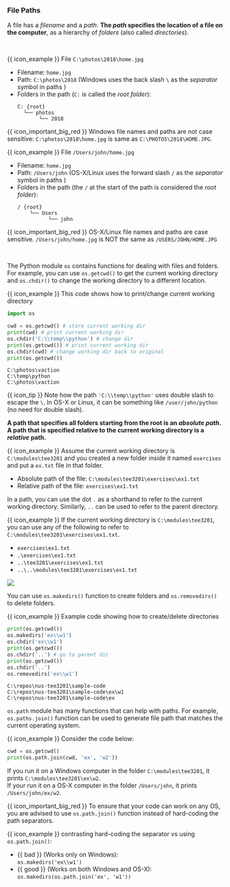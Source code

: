 ### File Paths

A file has a _filename_ and a _path_. **The _path_ specifies the location of a file on the computer**, as a hierarchy of _folders_ (also called _directories_).

<box>

<tabs> 
  <tab header="Windows">

{{ icon_example }} File `C:\photos\2018\home.jpg`

* Filename: `home.jpg`
* Path: `C:\photos\2018` (Windows uses the back slash `\` as the _separator_ symbol in paths )
* Folders in the path (`C:` is called the _root folder_): 
  ```
  C: {root}
    └── photos
         └── 2018
  ```
  
{{ icon_important_big_red }} Windows file names and paths are not case sensitive: `C:\photos\2018\home.jpg` is same as `C:\PHOTOS\2018\HOME.JPG`.
  </tab>
  <tab header="OS-X/Linux">

{{ icon_example }} File `/Users/john/home.jpg`

* Filename: `home.jpg`
* Path: `/Users/john` (OS-X/Linux uses the forward slash `/` as the _separator_ symbol in paths )
* Folders in the path (the `/` at the start of the path is considered the _root folder_): 
  ```
  / {root}
      └── Users
            └── john
  ```
{{ icon_important_big_red }} OS-X/Linux file names and paths are case sensitive. `/Users/john/home.jpg` is NOT the same as `/USERS/JOHN/HOME.JPG`

  </tab>
</tabs>

</box>

The Python module `os` contains functions for dealing with files and folders. For example, you can use `os.getcwd()` to get the <tooltip content="A program has a _working directory_ at any time; it can change over time">current working directory</tooltip> and `os.chdir()` to change the working directory to a different location.

<tip-box> 

{{ icon_example }} This code shows how to print/change current working directory

<include src="inputOutput.md" boilerplate>
<span id="input">

```python
import os

cwd = os.getcwd() # store current working dir
print(cwd) # print current working dir
os.chdir('C:\\temp\\python') # change dir
print(os.getcwd()) # print current working dir
os.chdir(cwd) # change working dir back to original
print(os.getcwd())
```
</span>
<span id="output">

```
C:\photos\vaction
C:\temp\python
C:\photos\vaction
```
</span>
</include>

{{ icon_tip }} Note how the path `'C:\\temp\\python'` uses double slash to <trigger trigger="click" for="modal:filePaths-stringsEscape">escape</trigger> the `\`. In OS-X or Linux, it can be something like `/user/john/python` (no need for double slash).

<modal large header="**Escape Sequences** %%(extrat from Strings → String Literals)%%" id="modal:filePaths-stringsEscape">
  <include src="../strings-literals\text.md#strings-escape"/>
</modal>

</tip-box>

**A path that specifies all folders starting from the root is an _absolute path_. A path that is specified relative to the current working directory is a _relative_ path.**

<box>

{{ icon_example }} Assume the current working directory is `C:\modules\tee3201` and you created a new folder inside it named `exercises` and put a `ex.txt` file in that folder.

* Absolute path of the file: `C:\modules\tee3201\exercises\ex1.txt`
* Relative path of the file: `exercises\ex1.txt`

</box>

In a path, you can use the  dot `.` as a shorthand to refer to the current working directory. Similarly, `..` can be used to refer to the parent directory. 


<box>

{{ icon_example }} If the current working directory is `C:\modules\tee3201`, you can use any of the following to refer to `C:\modules\tee3201\exercises\ex1.txt`.
* `exercises\ex1.txt`
* `.\exercises\ex1.txt`
* `..\tee3201\exercises\ex1.txt`
* `..\..\modules\tee3201\exercises\ex1.txt`

<panel type="seamless" header="%%another example%%">

![](https://automatetheboringstuff.com/images/000032.jpg)
</panel>

</box>

You can use `os.makedirs()` function to create folders and `os.removedirs()` to delete folders.

<box>

{{ icon_example }} Example code showing how to create/delete directories

<include src="inputOutput.md" boilerplate>
<span id="input">

```python
print(os.getcwd())
os.makedirs('ex\\w1')
os.chdir('ex\\w1')
print(os.getcwd())
os.chdir('..') # go to parent dir
print(os.getcwd())
os.chdir('..')
os.removedirs('ex\\w1')
```
</span>
<span id="output">

```
C:\repos\nus-tee3201\sample-code
C:\repos\nus-tee3201\sample-code\ex\w1
C:\repos\nus-tee3201\sample-code\ex
```
</span>
</include>

</box>

`os.path` module has many functions that can help with paths. For example, `os.paths.join()` function can be used to generate file path that matches the current operating system.

<box>

{{ icon_example }} Consider the code below:

```python
cwd = os.getcwd()
print(os.path.join(cwd, 'ex', 'w2'))
```

If you run it on a Windows computer in the folder `C:\modules\tee3201`, it prints `C:\modules\tee3201\ex\w2`.<br>
If your run it on a OS-X computer in the folder `/Users/john`, it prints `/Users/john/ex/w2`.

</box>

{{ icon_important_big_red }} To ensure that your code can work on any OS, you are advised to use `os.path.join()` function instead of hard-coding the <tooltip content="i.e., `\\` on Windows and `/` on OS-X/Linux">path separators</tooltip>.

<box>

{{ icon_example }} contrasting hard-coding the separator vs using `os.path.join()`:

* {{ bad }} (Works only on Windows):<br>
  `os.makedirs('ex\\w1')`
* {{ good }} (Works on both Windows and OS-X):<br>
  `os.makedirs(os.path.join('ex', 'w1'))`

</box>

<include src="exercisePanel.md" boilerplate var-title="Create Directory" var-file="e-createDir.md" />